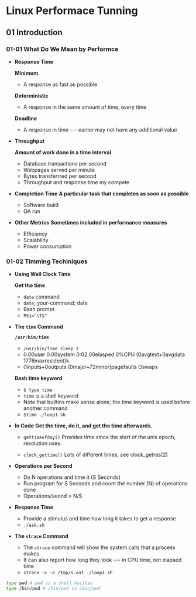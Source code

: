 # Linux Performace Tunning

## 01 Introduction

### 01-01 What Do We Mean by Performce

- **Response Time**

    **Minimum**
    - A response as fast as possible

    **Deterministic**
    - A response in the same amount of time, every time

    **Deadline**
    - A response in time --- earlier may not have any additional value

- **Throughput**

    **Amount of work done in a time interval**
    - Database transactions per second
    - Webpages served per minute
    - Bytes transferrred per second
    - Throughput and response time my compete

- **Completion Time**
    **A particular task that completes as soon as possible**
    - Software build
    - QA run

- **Other Metrics**
    **Sometimes included in performance measures**
    - Efficiency
    - Scalability
    - Power consumption


### 01-02 Timming Techiniques

- **Using Wall Clock Time**

    **Get the time**
    - `date` command
    - `date`; your-command; date
    - Bash prompt
    - `PS1="\T$"`

- **The `time` Command**

    **`/usr/bin/time`**
    - `/usr/bin/time sleep 2`
    - 0.00user 0.00system 0:02.00elasped 0%CPU (0avgtext+0avgdata 1776maxresident)k
    - 0inputs+0outputs (0major+72minor)pagefaults Oswaps

    **Bash time keyword**
    - `$ type time`
    - `time` is a shell keyword
    - Note that builtins make sense alone; the time keyword is used before another command
    - `$time ./loop1.sh`

- **In Code**
    **Get the time, do it, and get the time afterwards.**
    - `gettimeofday()`
        Provides time since the start of the unix epoch, resolution uses.

    - `clock_gettime()`
        Lots of different times, see clock_getres(2)

- **Operations per Second**
    - Do N operations and time it (S Seconds)
    - Run program for S Seconds and count the number (N) of operations done
    - Operations/seond = N/S
    <!-- - `loop1/sh` did 50000 operations in  -->


- **Response Time**
    - Provide a stimulus and time how long it takes to get a response
    - `./ask.sh`

- **The `strace` Command**
    - The `strace` command will show the system calls that a process makes
    - It can also report how long they took --- in CPU time, not elapsed time 
    - `strace -c -o /tmp/s.out ./loop1.sh`


```sh
type pwd # pwd is a shell builtin
type /bin/pwd # /bin/pwd is /bin/pwd
```